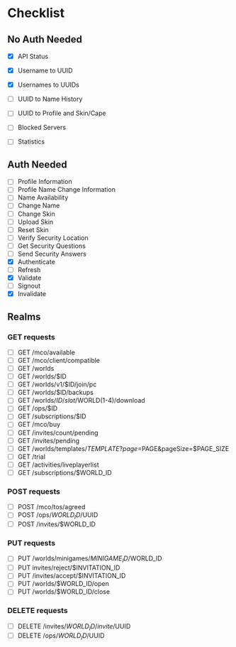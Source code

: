 # Checklist

## No Auth Needed

- [x] API Status
- [x] Username to UUID
- [x] Usernames to UUIDs
- [ ] UUID to Name History
- [ ] UUID to Profile and Skin/Cape

- [ ] Blocked Servers
- [ ] Statistics

## Auth Needed

- [ ] Profile Information
- [ ] Profile Name Change Information
- [ ] Name Availability
- [ ] Change Name
- [ ] Change Skin
- [ ] Upload Skin
- [ ] Reset Skin
- [ ] Verify Security Location
- [ ] Get Security Questions
- [ ] Send Security Answers
- [x] Authenticate
- [ ] Refresh
- [x] Validate
- [ ] Signout
- [x] Invalidate

## Realms

### GET requests

- [ ] GET /mco/available
- [ ] GET /mco/client/compatible
- [ ] GET /worlds
- [ ] GET /worlds/$ID
- [ ] GET /worlds/v1/$ID/join/pc
- [ ] GET /worlds/$ID/backups
- [ ] GET /worlds/$ID/slot/$WORLD(1-4)/download
- [ ] GET /ops/$ID
- [ ] GET /subscriptions/$ID
- [ ] GET /mco/buy
- [ ] GET /invites/count/pending
- [ ] GET /invites/pending
- [ ] GET /worlds/templates/$TEMPLATE?page=$PAGE&pageSize=$PAGE_SIZE
- [ ] GET /trial
- [ ] GET /activities/liveplayerlist
- [ ] GET /subscriptions/$WORLD_ID

### POST requests

- [ ] POST /mco/tos/agreed
- [ ] POST /ops/$WORLD_ID/$UUID
- [ ] POST /invites/$WORLD_ID

### PUT requests

- [ ] PUT /worlds/minigames/$MINIGAME_ID/$WORLD_ID
- [ ] PUT invites/reject/$INVITATION_ID
- [ ] PUT /invites/accept/$INVITATION_ID
- [ ] PUT /worlds/$WORLD_ID/open
- [ ] PUT /worlds/$WORLD_ID/close

### DELETE requests

- [ ] DELETE /invites/$WORLD_ID/invite/$UUID
- [ ] DELETE /ops/$WORLD_ID/$UUID
